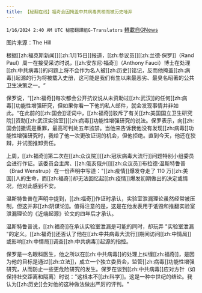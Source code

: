 ```yaml
---
title: 【秘翻在线】福奇会因掩盖中共病毒真相而被历史唾弃
---
```

`1/16/2024 2:40 AM UTC 秘密翻譯組G-Translators` [轉載自GNews](https://gnews.org/articles/2222963)

图片来源：The Hill

根据[[zh:福克斯新闻]][[zh:1月15日]]报道，[[zh:参议员]][[zh:兰德·保罗]]（Rand Paul）周一在接受采访时说，[[zh:安东尼·福奇]]（Anthony Fauci）博士在处理[[zh:中共病毒]]的问题上将不会作为名人被[[zh:历史]]铭记，反而他掩盖[[zh:病毒]]起源的行为将被载入史册，这可能是我们有生以来最恶劣、最臭名昭著的公共卫生决策之一。“

保罗说，“[[zh:福奇]]每次都会公开抗议说从未资助过[[zh:武汉]]的任何[[zh:病毒]]功能性增强研究，但如果你看一下他的私人邮件，就会发现事情并非如此。“在此前的[[zh:国会]]证词中，[[zh:福奇]]驳斥了有关[[zh:美国国立卫生研究院]]资助[[zh:武汉实验室]][[zh:病毒]]功能性增强研究的说法。保罗表示，向[[zh:国会]]撒谎是重罪，最高可判处五年监禁。当他来告诉我他没有发现[[zh:病毒]]功能性增强研究时，我给了他一次更改证词的机会，但他拒绝。直到今天，他还在狡辩，并试图推卸责任。

上周，[[zh:福奇]]第二次在[[zh:众议院]][[zh:冠状病毒大流行]]问题特别小组委员会进行作证。该委员会主席、[[zh:俄亥俄州]][[zh:众议员]]布拉德·温斯特鲁普（Brad Wenstrup）在一份声明中写道："[[zh:疫情]]爆发夺走了 110 万[[zh:美国]]人的生命，而[[zh:福奇]]却无法回忆起[[zh:疫情]]爆发初期做出的决定或情况，他对此感到不安。

温斯特鲁普在声明中提到，[[zh:福奇]]作证时承认，实验室泄漏理论虽然经常被压制，但这并非[[zh:阴谋论]]。值得注意的是，这是在他发表用于诋毁和推翻实验室泄漏理论的《近端起源》论文的四年后才承认。

温斯特鲁普说，[[zh:福奇]]在承认实验室泄漏是可能的同时，却玩弄 "实验室泄漏 "的定义。[[zh:福奇]]还否认了他在[[zh:中共病毒大流行]]期间访问[[zh:中情局]]或影响[[zh:中情局]]调查[[zh:中共病毒]]起源的指控。

保罗是一名眼科医生，他之所以在[[zh:中共病毒]]的处理上纠缠[[zh:福奇]]，是因为他的目标是通过[[zh:立法]]，成立一个独立委员会，监管[[zh:病毒]]功能性增强研究，从而防止一些更危险研究的发生。保罗在谈到[[zh:中共病毒]]应对方针（如保持社交距离和隔离）时说："这根本不[[zh:科学]]。这是一种中世纪的结论。我认为[[zh:历史]]会对他的这种做法做出严厉的评判。"
